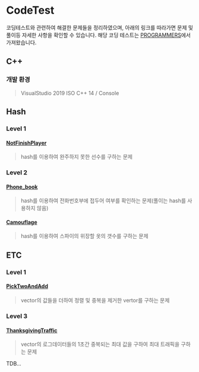 # CodeTest
코딩테스트와 관련하여 해결한 문제들을 정리하였으며, 아래의 링크를 따라가면 문제 및 풀이등 자세한 사항을 확인할 수 있습니다.
해당 코딩 테스트는 [PROGRAMMERS](<https://programmers.co.kr/>)에서 가져왔습니다.


## C++
### 개발 환경
> VisualStudio 2019
> ISO C++ 14 / Console
## Hash
### Level 1
#### [NotFinishPlayer](<https://github.com/foryourself83/CodeTest/tree/main/C%2B%2B/NotFinishPlayer#notfinishplayer>)
> hash를 이용하여 완주하지 못한 선수를 구하는 문제

### Level 2
#### [Phone_book](<https://github.com/foryourself83/CodeTest/tree/main/C%2B%2B/Phone_book#phone_book>)
> hash를 이용하여 전화번호부에 접두어 여부를 확인하는 문제(풀이는 hash를 사용하지 않음)
#### [Camouflage](<https://github.com/foryourself83/CodeTest/tree/main/C%2B%2B/Camouflage#camouflage>)
> hash를 이용하여 스파이의 위장할 옷의 갯수를 구하는 문제
  
## ETC
### Level 1
#### [PickTwoAndAdd](<https://github.com/foryourself83/CodeTest/tree/main/C%2B%2B/PickTwoAndAdd#picktwoandadd>)
> vector<int>의 값들을 더하여 정렬 및 중복을 제거한 vertor<int>를 구하는 문제
  
### Level 3
#### [ThanksgivingTraffic](<https://github.com/foryourself83/CodeTest/tree/main/C%2B%2B/ThanksgivingTraffic#thanksgivingtraffic>)
> vector<string>의 로그데이터들의 1초간 중복되는 최대 값을 구하여 최대 트래픽을 구하는 문제



TDB...




